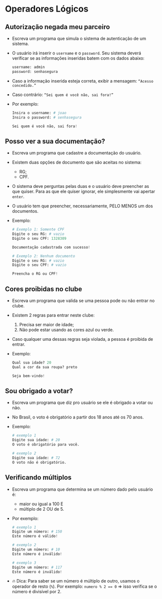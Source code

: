 # Operadores Lógicos

## Autorização negada meu parceiro

- Escreva um programa que simula o sistema de autenticação de um sistema.
- O usuário irá inserir o `username` e o `password`. Seu sistema deverá verificar se as informações inseridas batem com os dados abaixo:
  ```bash
  username: admin
  password: senhasegura
  ```
- Caso a informação inserida esteja correta, exibir a mensagem: `“Acesso concedido.”`
- Caso contrário: `“Sei quem é você não, sai fora!”`
- Por exemplo:

  ```python
  Insira o username: # joao
  Insira o password: # senhasegura

  Sei quem é você não, sai fora!
  ```

## Posso ver a sua documentação?

- Escreva um programa que cadastre a documentação do usuário.
- Existem duas opções de documento que são aceitas no sistema:
  - RG;
  - CPF.
- O sistema deve perguntas pelas duas e o usuário deve preencher as que quiser. Para as que ele quiser ignorar, ele simplesmente vai apertar `enter`.
- O usuário tem que preencher, necessariamente, PELO MENOS um dos documentos.
- Exemplo:

  ```python
  # Exemplo 1: Somente CPF
  Digite o seu RG: # vazio
  Digite o seu CPF: 1328309

  Documentação cadastrada com sucesso!

  # Exemplo 2: Nenhum documento
  Digite o seu RG: # vazio
  Digite o seu CPF: # vazio

  Preencha o RG ou CPF!
  ```

## Cores proibidas no clube

- Escreva um programa que valida se uma pessoa pode ou não entrar no clube.
- Existem 2 regras para entrar neste clube:
  1. Precisa ser maior de idade;
  2. Não pode estar usando as cores azul ou verde.
- Caso qualquer uma dessas regras seja violada, a pessoa é proibida de entrar.
- Exemplo:

  ```python
  Qual sua idade? 20
  Qual a cor da sua roupa? preto

  Seja bem-vindo!
  ```

## Sou obrigado a votar?

- Escreva um programa que diz pro usuário se ele é obrigado a votar ou não.
- No Brasil, o voto é obrigatório a partir dos 18 anos até os 70 anos.
- Exemplo:

  ```python
  # exemplo 1
  Digite sua idade: # 20
  O voto é obrigatório para você.

  # exemplo 2
  Digite sua idade: # 72
  O voto não é obrigatório.
  ```

## Verificando múltiplos

- Escreva um programa que determina se um número dado pelo usuário é:
  - maior ou igual a 100 E
  - múltiplo de 2 OU de 5.
- Por exemplo:

  ```python
  # exemplo 1
  Digite um número: # 150
  Este número é válido!

  # exemplo 2
  Digite um número: # 10
  Este número é inválido!

  # exemplo 3
  Digite um número: # 117
  Este número é inválido!
  ```

- 🔥 Dica: Para saber se um número é múltiplo de outro, usamos o operador de resto (`%`). Por exemplo: `numero % 2 == 0` ⇒ isso verifica se o número é divisível por 2.
